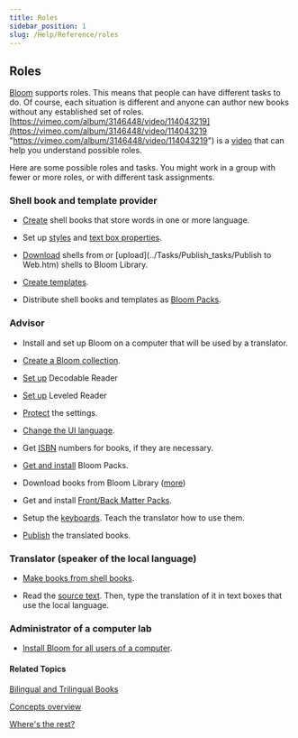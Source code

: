 ```yaml
---
title: Roles
sidebar_position: 1
slug: /Help/Reference/roles
---
```


## Roles

[Bloom](../Overview/Bloom_overview.md) supports roles. This means that people can have different tasks to do. Of course, each situation is different and anyone can author new books without any established set of roles. [https://vimeo.com/album/3146448/video/114043219](https://vimeo.com/album/3146448/video/114043219 "https://vimeo.com/album/3146448/video/114043219") is a [video](../FAQ/Instructional_Videos.md) that can help you understand possible roles.

Here are some possible roles and tasks. You might work in a group with fewer or more roles, or with different task assignments.

### Shell book and template provider

-   [Create](../Tasks/Shell_book_tasks/Create_a_shell_book.md) shell books that store words in one or more language.
    
-   Set up [styles](Styles.md) and [text box properties](../User_Interface/Dialog_boxes/Text_Box_Properties_dialog_box.md).
    
-   [Download](Sources_For_New_Shells.md) shells from or [upload](../Tasks/Publish_tasks/Publish to Web.htm) shells to Bloom Library.
    
-   [Create templates](../Tasks/Advanced_tasks/Create_a_template.md).
    
-   Distribute shell books and templates as [Bloom Packs](Bloom_Pack.md).
    

### Advisor

-   Install and set up Bloom on a computer that will be used by a translator.
    
-   [Create a Bloom collection](../Tasks/Basic_tasks/Create_a_Bloom_collection.md).
    
-   [Set up](../Tasks/Edit_tasks/Decodable_Reader_Tool/Decodable_Reader_Tool_overview.md) Decodable Reader
    
-   [Set up](../Tasks/Edit_tasks/Leveled_Reader_Tool/Leveled_Reader_Tool_overview.md) Leveled Reader
    
-   [Protect](../Tasks/Basic_tasks/Choose_settings_protections.md) the settings.
    
-   [Change the UI language](../Tasks/Basic_tasks/Change_User_Interface_language.md).
    
-   Get [ISBN](ISBN.md) numbers for books, if they are necessary.
    
-   [Get and install](../Tasks/Basic_tasks/Get_shell_books_from_others.md) Bloom Packs.
    
-   Download books from Bloom Library ([more](Sources_For_New_Books.md))
    
-   Get and install [Front/Back Matter Packs](Front_Back_Matter_Pack.md).
    
-   Setup the [keyboards](Keyboards.md). Teach the translator how to use them.
    
-   [Publish](../Tasks/Publish_tasks/Publish_tasks_overview.md) the translated books.
    

### Translator (speaker of the local language)

-   [Make books from shell books](../Tasks/Collections_tab_tasks/Make_a_book_from_a_sample_shell.md).
    
-   Read the [source text](Source_text.md). Then, type the translation of it in text boxes that use the local language.
    

### Administrator of a computer lab

-   [Install Bloom for all users of a computer](../Tasks/Advanced_tasks/Install_Bloom_for_all_users_of_a_computer.md).
    

#### Related Topics

[Bilingual and Trilingual Books](Bilingual_or_trilingual_books.md)

[Concepts overview](Concepts_overview.md)

[Where's the rest?](Collection.md)